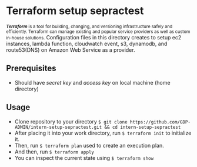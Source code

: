 # Terraform setup sepractest
<small><b><i>Terraform</i></b> is a tool for building, changing, and versioning infrastructure safely and efficiently. Terraform can manage existing and popular service providers as well as custom in-house solutions.</small> Configuration files in this directory creates to setup ec2 instances, lambda function, cloudwatch event, s3, dynamodb, and route53(DNS) on Amazon Web Service as a provider. 

## Prerequisites
<ul>
  <li>Should have <i>secret key</i> and <i>access key</i> on local machine (home directory)</li>
</ul>

## Usage 
<ul>
  <li>
    Clone repository to your directory 
    <code>$ git clone https://github.com/GDP-ADMIN/intern-setup-sepractest.git && cd intern-setup-sepractest</code>
  </li>
  <li>
    After placing it into your work directory, run
    <code>$ terraform init</code>
    to initialize it.
  </li>
  <li>
    Then, run 
    <code>$ terraform plan</code>
    used to create an execution plan.
  </li>
  <li>
    And then, run 
    <code>$ terraform apply</code>
  </li>
  <li>
    You can inspect the current state using
    <code>$ terraform show</code>
  </li>
</ul>
